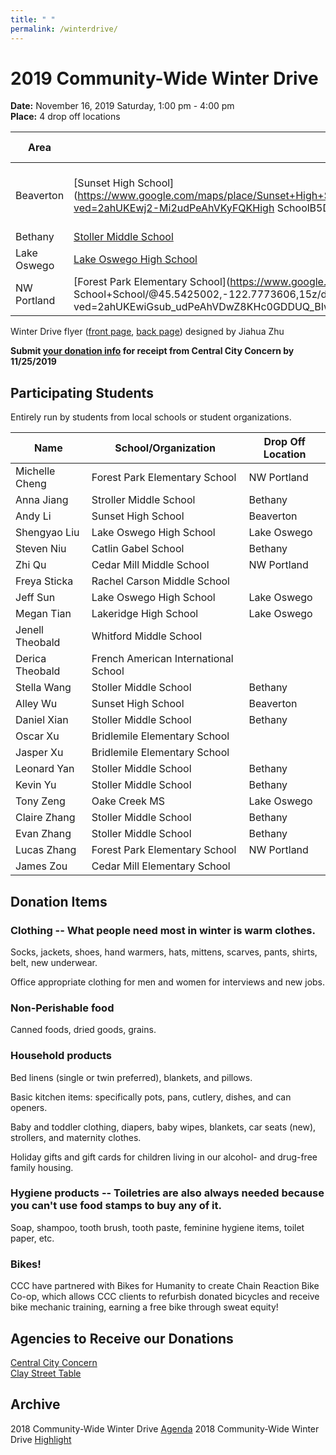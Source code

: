 ```yaml
---
title: " "
permalink: /winterdrive/
---
```


# 2019 Community-Wide Winter Drive

**Date:** November 16, 2019 Saturday, 1:00 pm - 4:00 pm  
**Place:** 4 drop off locations  

| Area | School | Spot if Specified |
| --- | --- | --- |
| Beaverton | [Sunset High School](https://www.google.com/maps/place/Sunset+High+School/@45.5281211,-122.8205103,15z/data=!4m2!3m1!1s0x0:0xee13c5fd283ea1a8?ved=2ahUKEwj2-Mi2udPeAhVKyFQKHigh SchoolB5DhAQ_BIwCnoECAUQCA) | Parking lot next to NW Cornell Rd|
| Bethany | [Stoller Middle School](https://www.google.com/maps/place/Stoller+Middle+School/@45.557277,-122.822358,15z/data=!4m2!3m1!1s0x0:0x8ed51b34f0447f22?ved=2ahUKEwj43-zdudPeAhVO7VQKHe5DBqkQ_BIwD3oECAYQCA) | |
| Lake Oswego | [Lake Oswego High School](https://www.google.com/maps/place/Lake+Oswego+Senior+High+School/@45.4275204,-122.7024808,15z/data=!4m5!3m4!1s0x0:0xca28633b2e16a0ea!8m2!3d45.4275204!4d-122.7024808) | |
| NW Portland | [Forest Park Elementary School](https://www.google.com/maps/place/Forest+Park+Elementary School+School/@45.5425002,-122.7773606,15z/data=!4m2!3m1!1s0x0:0x539640c237e4d9fb?ved=2ahUKEwiGsub_udPeAhVDwZ8KHc0GDDUQ_BIwDnoECAYQCA) | |

Winter Drive flyer ([front page](/assets/images/activities/2018_winter_drive_front.jpg), [back page](/assets/images/activities/2018_winter_drive_back.jpg)) designed by Jiahua Zhu

**Submit [your donation info](https://docs.google.com/forms/d/e/1FAIpQLSct78I3RXGklzBKVtcKeG8pKZFn7iVZHex3PP3HI6wuI1JdJg/viewform?vc=0&c=0&w=1) for receipt from Central City Concern by 11/25/2019**

## Participating Students

Entirely run by students from local schools or student organizations.

| Name | School/Organization | Drop Off Location |
| --- | --- | --- |
| Michelle Cheng | Forest Park Elementary School | NW Portland |
| Anna Jiang | Stroller Middle School | Bethany |
| Andy Li | Sunset High School | Beaverton |
| Shengyao Liu | Lake Oswego High School | Lake Oswego |
| Steven Niu | Catlin Gabel School | Bethany |
| Zhi Qu | Cedar Mill Middle School | NW Portland |
| Freya Sticka | Rachel Carson Middle School | |
| Jeff Sun | Lake Oswego High School | Lake Oswego |
| Megan Tian | Lakeridge High School | Lake Oswego |
| Jenell Theobald | Whitford Middle School | |
| Derica Theobald | French American International School | |
| Stella Wang | Stoller Middle School | Bethany |
| Alley Wu | Sunset High School | Beaverton |
| Daniel Xian | Stoller Middle School | Bethany |
| Oscar Xu | Bridlemile Elementary School | |
| Jasper Xu | Bridlemile Elementary School | |
| Leonard Yan | Stoller Middle School | Bethany |
| Kevin Yu | Stoller Middle School | Bethany |
| Tony Zeng | Oake Creek MS| Lake Oswego |
| Claire Zhang | Stoller Middle School | Bethany |
| Evan Zhang | Stoller Middle School | Bethany |
| Lucas Zhang | Forest Park Elementary School | NW Portland |
| James Zou | Cedar Mill Elementary School | |

## Donation Items

### Clothing -- What people need most in winter is warm clothes.

Socks, jackets, shoes, hand warmers, hats, mittens, scarves, pants, shirts, belt, new underwear.

Office appropriate clothing for men and women for interviews and new jobs.

### Non-Perishable food

Canned foods, dried goods, grains.

### Household products

Bed linens (single or twin preferred), blankets, and pillows.

Basic kitchen items: specifically pots, pans, cutlery, dishes, and can openers.

Baby and toddler clothing, diapers, baby wipes, blankets, car seats (new), strollers, and maternity clothes.

Holiday gifts and gift cards for children living in our alcohol- and drug-free family housing.

### Hygiene products -- Toiletries are also always needed because you can't use food stamps to buy any of it.

Soap, shampoo, tooth brush, tooth paste, feminine hygiene items, toilet paper, etc.

### Bikes!

CCC have partnered with Bikes for Humanity to create Chain Reaction Bike Co-op, which allows CCC clients to refurbish donated bicycles and receive bike mechanic training, earning a free bike through sweat equity!

## Agencies to Receive our Donations

[Central City Concern](http://www.centralcityconcern.org/)  
[Clay Street Table](http://claystreettable.org/)  

## Archive

2018 Community-Wide Winter Drive [Agenda](/assets/pdf/community-winter-drive-2018.pdf)
2018 Community-Wide Winter Drive [Highlight](http://pdxchinese.org/winter-drive-2018/)
